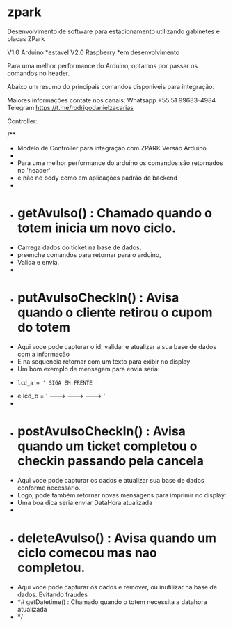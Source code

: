 # zpark

Desenvolvimento de software para estacionamento utilizando gabinetes e placas ZPark

V1.0 Arduino *estavel
V2.0 Raspberry *em desenvolvimento

Para uma melhor performance do Arduino, optamos por passar os comandos no header.

Abaixo um resumo do principais comandos disponiveis para integração.

Maiores informações contate nos canais:
Whatsapp +55 51 99683-4984
Telegram https://t.me/rodrigodanielzacarias

Controller:

/\*\*

- Modelo de Controller para integração com ZPARK Versão Arduino
-
- Para uma melhor performance do arduino os comandos são retornados no 'header'
- e não no body como em aplicações padrão de backend
-
- # getAvulso() : Chamado quando o totem inicia um novo ciclo.
- Carrega dados do ticket na base de dados,
- preenche comandos para retornar para o arduino,
- Valida e envia.
-
- # putAvulsoCheckIn() : Avisa quando o cliente retirou o cupom do totem
- Aqui voce pode capturar o id, validar e atualizar a sua base de dados com a informação
- E na sequencia retornar com um texto para exibir no display
- Um bom exemplo de mensagem para envia seria:
-     lcd_a = ' SIGA EM FRENTE '
- e lcd_b = ' ---> ---> ---> '
-
- # postAvulsoCheckIn() : Avisa quando um ticket completou o checkin passando pela cancela
- Aqui voce pode capturar os dados e atualizar sua base de dados conforme necessario.
- Logo, pode também retornar novas mensagens para imprimir no display:
- Uma boa dica seria enviar DataHora atualizada
-
- # deleteAvulso() : Avisa quando um ciclo comecou mas nao completou.
- Aqui voce pode capturar os dados e remover, ou inutilizar na base de dados. Evitando fraudes
- \*# getDatetime() : Chamado quando o totem necessita a datahora atualizada
- \*/

